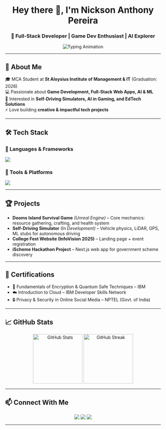 <!-- Profile Header with Animation -->
<h1 align="center">Hey there 👋, I'm Nickson Anthony Pereira</h1>
<h3 align="center">🚀  Full-Stack Developer | Game Dev Enthusiast | AI Explorer</h3>

<p align="center">
  <img src="https://readme-typing-svg.herokuapp.com?color=36BCF7&center=true&vCenter=true&lines=Full+Stack+Developer;Game+Developer+%7C+Unreal+Engine;AI+%26+ML+Enthusiast;Open+Source+Contributor;Lifelong+Learner+%F0%9F%92%AA" alt="Typing Animation" />
</p>

---

## 🌟 About Me  
🎓 MCA Student at **St Aloysius Institute of Management & IT** (Graduation: 2026)  
💻 Passionate about **Game Development, Full-Stack Web Apps, AI & ML**  
🎯 Interested in **Self-Driving Simulators, AI in Gaming, and EdTech Solutions**  
⚡ Love building **creative & impactful tech projects**  

---

## 🛠 Tech Stack

### 🚀 Languages & Frameworks
<p>
  <img src="https://skillicons.dev/icons?i=java,python,cpp,php,js,nodejs,nextjs,html,css,bootstrap,angular,mysql" />
</p>

### 🎨 Tools & Platforms
<p>
  <img src="https://skillicons.dev/icons?i=unreal,blender,photoshop,git,github,vscode" />
</p>

---

## 🏆 Projects  

- **Dooms Island Survival Game** *(Unreal Engine)* – Core mechanics: resource gathering, crafting, and health system  
- **Self-Driving Simulator** *(In Development)* – Vehicle physics, LiDAR, GPS, ML stubs for autonomous driving  
- **College Fest Website (InfoVision 2025)** – Landing page + event registration  
- **iScheme Hackathon Project** – Next.js web app for government scheme discovery  

---

## 📜 Certifications

- 🔐 Fundamentals of Encryption & Quantum Safe Techniques – IBM  
- ☁️ Introduction to Cloud – IBM Developer Skills Network  
- 🔒 Privacy & Security in Online Social Media – NPTEL (Govt. of India)  

---

## 📈 GitHub Stats  

<p align="center">
  <img src="https://github-readme-stats.vercel.app/api?username=NICK3ON&show_icons=true&theme=tokyonight" alt="GitHub Stats" height="160"/>
  <img src="https://github-readme-streak-stats.herokuapp.com/?user=NICK3ON&theme=tokyonight" alt="GitHub Streak" height="160"/>
</p>

---

## 📫 Connect With Me  
<p align="center">
  <a href="mailto:pereiranickson03@gmail.com"><img src="https://img.shields.io/badge/Email-D14836?style=for-the-badge&logo=gmail&logoColor=white"/></a>
  <a href="https://www.linkedin.com/in/NICK3ON"><img src="https://img.shields.io/badge/LinkedIn-0077B5?style=for-the-badge&logo=linkedin&logoColor=white"/></a>
  <a href="https://github.com/NICK3ON"><img src="https://img.shields.io/badge/GitHub-100000?style=for-the-badge&logo=github&logoColor=white"/></a>
</p>

---




